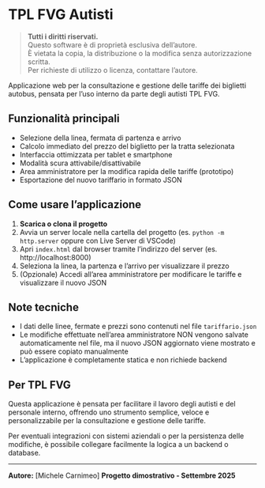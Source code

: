 # TPL FVG Autisti

> **Tutti i diritti riservati.**  
> Questo software è di proprietà esclusiva dell’autore.  
> È vietata la copia, la distribuzione o la modifica senza autorizzazione scritta.  
> Per richieste di utilizzo o licenza, contattare l’autore.

Applicazione web per la consultazione e gestione delle tariffe dei biglietti autobus, pensata per l’uso interno da parte degli autisti TPL FVG.

## Funzionalità principali

- Selezione della linea, fermata di partenza e arrivo
- Calcolo immediato del prezzo del biglietto per la tratta selezionata
- Interfaccia ottimizzata per tablet e smartphone
- Modalità scura attivabile/disattivabile
- Area amministratore per la modifica rapida delle tariffe (prototipo)
- Esportazione del nuovo tariffario in formato JSON

## Come usare l’applicazione

1. **Scarica o clona il progetto**
2. Avvia un server locale nella cartella del progetto (es. `python -m http.server` oppure con Live Server di VSCode)
3. Apri `index.html` dal browser tramite l’indirizzo del server (es. http://localhost:8000)
4. Seleziona la linea, la partenza e l’arrivo per visualizzare il prezzo
5. (Opzionale) Accedi all’area amministratore per modificare le tariffe e visualizzare il nuovo JSON

## Note tecniche

- I dati delle linee, fermate e prezzi sono contenuti nel file `tariffario.json`
- Le modifiche effettuate nell’area amministratore NON vengono salvate automaticamente nel file, ma il nuovo JSON aggiornato viene mostrato e può essere copiato manualmente
- L’applicazione è completamente statica e non richiede backend

## Per TPL FVG

Questa applicazione è pensata per facilitare il lavoro degli autisti e del personale interno, offrendo uno strumento semplice, veloce e personalizzabile per la consultazione e gestione delle tariffe.

Per eventuali integrazioni con sistemi aziendali o per la persistenza delle modifiche, è possibile collegare facilmente la logica a un backend o database.

---

**Autore:** [Michele Carnimeo]
**Progetto dimostrativo - Settembre 2025**
